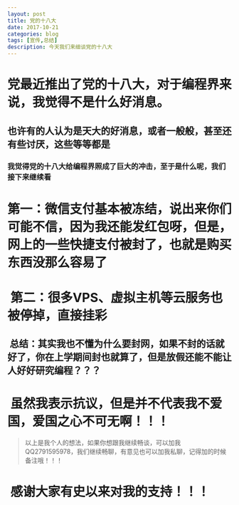 ```yaml
---
layout: post
title: 党的十八大
date: 2017-10-21
categories: blog
tags: [宣传,总结]
description: 今天我们来细谈党的十八大
---
```


#  党最近推出了党的十八大，对于编程界来说，我觉得不是什么好消息。

##  也许有的人认为是天大的好消息，或者一般般，甚至还有些讨厌，这些等等都是

###  我觉得党的十八大给编程界照成了巨大的冲击，至于是什么呢，我们接下来继续看

#  第一：微信支付基本被冻结，说出来你们可能不信，因为我还能发红包呀，但是，网上的一些快捷支付被封了，也就是购买东西没那么容易了




#  第二：很多VPS、虚拟主机等云服务也被停掉，直接挂彩




##  总结：其实我也不懂为什么要封网，如果不封的话就好了，你在上学期间封也就算了，但是放假还能不能让人好好研究编程？？？

#  虽然我表示抗议，但是并不代表我不爱国，爱国之心不可无啊！！！

>  以上是我个人的想法，如果你想跟我继续畅谈，可以加我QQ2791595978，我们继续畅聊，有意见也可以加我私聊，记得加的时候备注哦！！！

#  感谢大家有史以来对我的支持！！！
